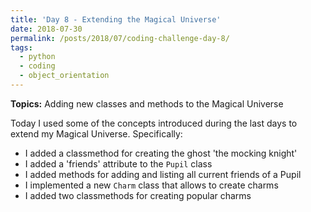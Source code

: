 ```yaml
---
title: 'Day 8 - Extending the Magical Universe'
date: 2018-07-30
permalink: /posts/2018/07/coding-challenge-day-8/
tags:
  - python
  - coding
  - object_orientation
---
```


**Topics:** Adding new classes and methods to the Magical Universe

Today I used some of the concepts introduced during the last days to extend my Magical Universe. Specifically:

- I added a classmethod for creating the ghost 'the mocking knight'
- I added a 'friends' attribute to the `Pupil` class   
- I added methods for adding and listing all current friends of a Pupil
- I implemented a new `Charm` class that allows to create charms
- I added two classmethods for creating popular charms
